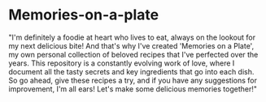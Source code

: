 # Memories-on-a-plate

"I'm definitely a foodie at heart who lives to eat, always on the lookout for my next delicious bite! And that's why I've created 'Memories on a Plate', my own personal collection of beloved recipes that I've perfected over the years. This repository is a constantly evolving work of love, where I document all the tasty secrets and key ingredients that go into each dish. So go ahead, give these recipes a try, and if you have any suggestions for improvement, I'm all ears! Let's make some delicious memories together!"
